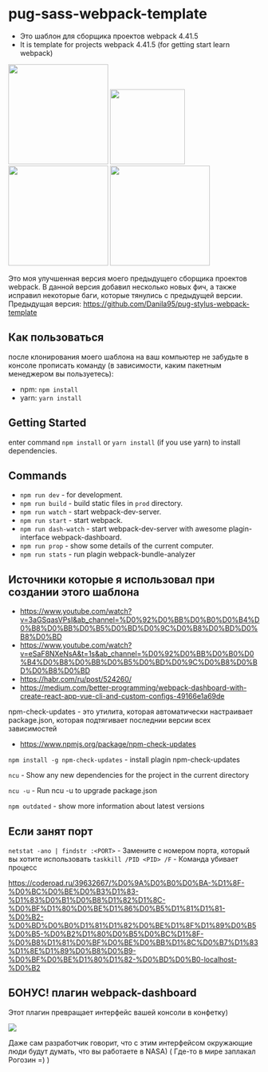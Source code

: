 # pug-sass-webpack-template

 - Это  шаблон для сборщика проектов webpack 4.41.5
 - It is template for projects webpack 4.41.5 (for getting start learn webpack)

<div>
	<a href="https://webpack.js.org"><img width="200" heigth="200" src="https://webpack.js.org/assets/icon-square-big.svg"></a>
	<a href="https://sass-lang.com/"><img src="https://sass-lang.com/assets/img/logos/logo-b6e1ef6e.svg" height="150"></a>
	<a href="https://pugjs.org/api/getting-started.html"><img src="https://cdn.rawgit.com/pugjs/pug-logo/eec436cee8fd9d1726d7839cbe99d1f694692c0c/SVG/pug-final-logo-_-colour-128.svg" height="200"></a>
	<a href="https://babeljs.io/"><img src="https://cdn.worldvectorlogo.com/logos/babel-10.svg" height="200"></a>
</div>

Это моя улучшенная версия моего предыдущего сборщика проектов webpack. В данной версия добавил несколько новых фич, а также исправил некоторые баги, которые тянулись с предыдущей версии. 
Предыдущая версия: https://github.com/Danila95/pug-stylus-webpack-template

## Как пользоваться

после клонирования моего шаблона на ваш компьютер не забудьте в консоле прописать команду (в зависимости, каким пакетным менеджером вы пользуетесь):
 - npm: `npm install`
 - yarn: `yarn install`

 ## Getting Started
enter command `npm install` or `yarn install` (if you use yarn) to install dependencies.

## Commands

- `npm run dev` - for development.
- `npm run build` - build static files in `prod` directory.
- `npm run watch` - start webpack-dev-server.
- `npm run start` - start webpack.
- `npm run dash-watch` - start webpack-dev-server with awesome plagin-interface webpack-dashboard.
- `npm run prop` - show some details of the current computer.
- `npm run stats` - run plagin webpack-bundle-analyzer

## Источники которые я использовал при создании этого шаблона

 - https://www.youtube.com/watch?v=3aGSqasVPsI&ab_channel=%D0%92%D0%BB%D0%B0%D0%B4%D0%B8%D0%BB%D0%B5%D0%BD%D0%9C%D0%B8%D0%BD%D0%B8%D0%BD
 - https://www.youtube.com/watch?v=eSaF8NXeNsA&t=1s&ab_channel=%D0%92%D0%BB%D0%B0%D0%B4%D0%B8%D0%BB%D0%B5%D0%BD%D0%9C%D0%B8%D0%BD%D0%B8%D0%BD
 - https://habr.com/ru/post/524260/
 - https://medium.com/better-programming/webpack-dashboard-with-create-react-app-vue-cli-and-custom-configs-49166e1a69de

 
  npm-check-updates - это утилита, которая автоматически настраивает package.json, которая подтягивает последнии версии всех зависимостей
 - https://www.npmjs.org/package/npm-check-updates
 
 `npm install -g npm-check-updates` - install plagin npm-check-updates

 `ncu` - Show any new dependencies for the project in the current directory
 
 `ncu -u` - Run ncu -u to upgrade package.json
 
 `npm outdated` - show more information about latest versions


## Если занят порт

`netstat -ano | findstr :<PORT>` - Замените <PORT> с номером порта, который вы хотите использовать
`taskkill /PID <PID> /F` - Команда убивает процесс
	
https://coderoad.ru/39632667/%D0%9A%D0%B0%D0%BA-%D1%8F-%D0%BC%D0%BE%D0%B3%D1%83-%D1%83%D0%B1%D0%B8%D1%82%D1%8C-%D0%BF%D1%80%D0%BE%D1%86%D0%B5%D1%81%D1%81-%D0%B2-%D0%BD%D0%B0%D1%81%D1%82%D0%BE%D1%8F%D1%89%D0%B5%D0%B5-%D0%B2%D1%80%D0%B5%D0%BC%D1%8F-%D0%B8%D1%81%D0%BF%D0%BE%D0%BB%D1%8C%D0%B7%D1%83%D1%8E%D1%89%D0%B8%D0%B9-%D0%BF%D0%BE%D1%80%D1%82-%D0%BD%D0%B0-localhost-%D0%B2

 ## БОНУС! плагин webpack-dashboard

 Этот плагин превращает интерфейс вашей консоли в конфетку)

 <img src="https://camo.githubusercontent.com/168acfe4997e36655568a8ae6a6c08eb65f25073a58cf560aeeae1eb91d3fcc8/687474703a2f2f692e696d6775722e636f6d2f714c3664584a642e706e67"> 

 Даже сам разработчик говорит, что с этим интерфейсом окружающие люди будут думать, что вы работаете в NASA) ( Где-то в мире заплакал Рогозин =) )
